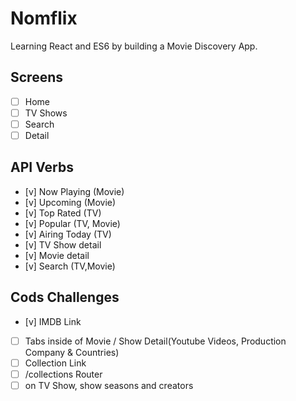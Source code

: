 # Nomflix

Learning React and ES6 by building a Movie Discovery App.

## Screens

- [ ] Home
- [ ] TV Shows
- [ ] Search
- [ ] Detail

## API Verbs

- [v] Now Playing (Movie)
- [v] Upcoming (Movie)
- [v] Top Rated (TV)
- [v] Popular (TV, Movie)
- [v] Airing Today (TV)
- [v] TV Show detail
- [v] Movie detail
- [v] Search (TV,Movie)

## Cods Challenges

- [v] IMDB Link
- [ ] Tabs inside of Movie / Show Detail(Youtube Videos, Production Company & Countries)
- [ ] Collection Link
- [ ] /collections Router
- [ ] on TV Show, show seasons and creators
